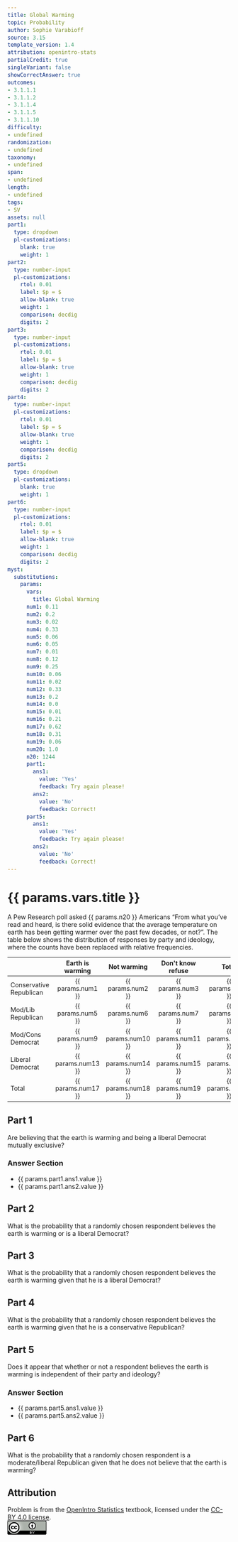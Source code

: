 ```yaml
---
title: Global Warming
topic: Probability
author: Sophie Varabioff
source: 3.15
template_version: 1.4
attribution: openintro-stats
partialCredit: true
singleVariant: false
showCorrectAnswer: true
outcomes:
- 3.1.1.1
- 3.1.1.2
- 3.1.1.4
- 3.1.1.5
- 3.1.1.10
difficulty:
- undefined
randomization:
- undefined
taxonomy:
- undefined
span:
- undefined
length:
- undefined
tags:
- SV
assets: null
part1:
  type: dropdown
  pl-customizations:
    blank: true
    weight: 1
part2:
  type: number-input
  pl-customizations:
    rtol: 0.01
    label: $p = $
    allow-blank: true
    weight: 1
    comparison: decdig
    digits: 2
part3:
  type: number-input
  pl-customizations:
    rtol: 0.01
    label: $p = $
    allow-blank: true
    weight: 1
    comparison: decdig
    digits: 2
part4:
  type: number-input
  pl-customizations:
    rtol: 0.01
    label: $p = $
    allow-blank: true
    weight: 1
    comparison: decdig
    digits: 2
part5:
  type: dropdown
  pl-customizations:
    blank: true
    weight: 1
part6:
  type: number-input
  pl-customizations:
    rtol: 0.01
    label: $p = $
    allow-blank: true
    weight: 1
    comparison: decdig
    digits: 2
myst:
  substitutions:
    params:
      vars:
        title: Global Warming
      num1: 0.11
      num2: 0.2
      num3: 0.02
      num4: 0.33
      num5: 0.06
      num6: 0.05
      num7: 0.01
      num8: 0.12
      num9: 0.25
      num10: 0.06
      num11: 0.02
      num12: 0.33
      num13: 0.2
      num14: 0.0
      num15: 0.01
      num16: 0.21
      num17: 0.62
      num18: 0.31
      num19: 0.06
      num20: 1.0
      n20: 1244
      part1:
        ans1:
          value: 'Yes'
          feedback: Try again please!
        ans2:
          value: 'No'
          feedback: Correct!
      part5:
        ans1:
          value: 'Yes'
          feedback: Try again please!
        ans2:
          value: 'No'
          feedback: Correct!
---
```

# {{ params.vars.title }}
A Pew Research poll asked {{ params.n20 }} Americans “From what you’ve read and heard, is there solid evidence that the average temperature on earth has been getting warmer over the past few decades, or not?”.
The table below shows the distribution of responses by party and ideology, where the counts have been replaced with relative frequencies.

<!-- |                         | Earth is warming | Not warming | Don't know refuse | Total |
|-------------------------|------------------|-------------|-------------------|-------|
| Conservative Republican | 0.11             | 0.20        | 0.02              | 0.33  |
| Mod/Lib Republican      | 0.06             | 0.06        | 0.01              | 0.13  |
| Mod/Cons Democrat       | 0.25             | 0.07        | 0.02              | 0.34  |
| Liberal Democrat        | 0.18             | 0.01        | 0.01              | 0.20  |
| Total                   | 0.60             | 0.34        | 0.06              | 1.00  | -->

|                         | Earth is warming | Not warming | Don't know refuse | Total |
|-------------------------|:----------------:|:-----------:|:-----------------:|:------:|
| Conservative Republican | {{ params.num1 }} | {{ params.num2 }} | {{ params.num3 }} | {{ params.num4 }} |
| Mod/Lib Republican      | {{ params.num5 }} | {{ params.num6 }} | {{ params.num7 }} | {{ params.num8 }} |
| Mod/Cons Democrat       | {{ params.num9 }} | {{ params.num10 }} | {{ params.num11 }} | {{ params.num12 }} |
| Liberal Democrat        | {{ params.num13 }} | {{ params.num14 }} | {{ params.num15 }} | {{ params.num16 }} |
| Total                   | {{ params.num17 }} | {{ params.num18 }} | {{ params.num19 }} | {{ params.num20 }} |

## Part 1

Are believing that the earth is warming and being a liberal Democrat mutually exclusive?

### Answer Section

- {{ params.part1.ans1.value }}
- {{ params.part1.ans2.value }}

## Part 2

What is the probability that a randomly chosen respondent believes the earth is warming or is a liberal Democrat?

## Part 3

What is the probability that a randomly chosen respondent believes the earth is warming given that he is a liberal Democrat?

## Part 4

What is the probability that a randomly chosen respondent believes the earth is warming given that he is a conservative Republican?

## Part 5

Does it appear that whether or not a respondent believes the earth is warming is independent of their party and ideology?

### Answer Section

- {{ params.part5.ans1.value }}
- {{ params.part5.ans2.value }}

## Part 6

What is the probability that a randomly chosen respondent is a moderate/liberal Republican given that he does not believe that the earth is warming?

## Attribution

Problem is from the [OpenIntro Statistics](https://openintro.org/book/os/) textbook, licensed under the [CC-BY 4.0 license](https://creativecommons.org/licenses/by/4.0/).<br>![Image representing the Creative Commons 4.0 BY license.](https://raw.githubusercontent.com/firasm/bits/master/by.png)